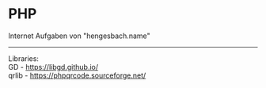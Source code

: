 # PHP

Internet Aufgaben von "hengesbach.name"

--------------------------------------------

Libraries:<br />
GD - https://libgd.github.io/ <br />
qrlib - https://phpqrcode.sourceforge.net/ <br />